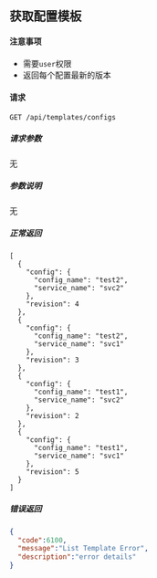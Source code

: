 ## 获取配置模板

#### 注意事项

- 需要`user`权限
- 返回每个配置最新的版本

#### 请求

```
GET /api/templates/configs
```

##### 请求参数

无

##### 参数说明

无

##### 正常返回

```
[
  {
    "config": {
      "config_name": "test2",
      "service_name": "svc2"
    },
    "revision": 4
  },
  {
    "config": {
      "config_name": "test2",
      "service_name": "svc1"
    },
    "revision": 3
  },
  {
    "config": {
      "config_name": "test1",
      "service_name": "svc2"
    },
    "revision": 2
  },
  {
    "config": {
      "config_name": "test1",
      "service_name": "svc1"
    },
    "revision": 5
  }
]
```

##### 错误返回

```json
{
  "code":6100,
  "message":"List Template Error",
  "description":"error details"
}
```
